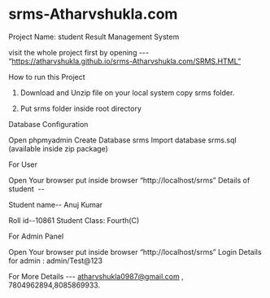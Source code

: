# srms-Atharvshukla.com
Project Name: student Result Management System

visit the whole project first by opening ---
“https://atharvshukla.github.io/srms-Atharvshukla.com/SRMS.HTML”


How to run this Project

1. Download and Unzip file on your local system copy srms folder.

2. Put srms folder inside root directory

Database Configuration

Open phpmyadmin
Create Database srms
Import database srms.sql (available inside zip package)

For User

Open Your browser put inside browser “http://localhost/srms”
Details of student  --


Student name-- Anuj Kumar 


Roll id--10861
Student Class: Fourth(C)

For Admin Panel

Open Your browser put inside browser “http://localhost/srms”
Login Details for admin : admin/Test@123




For More Details --- atharvshukla0987@gmail.com , 7804962894,8085869933.
